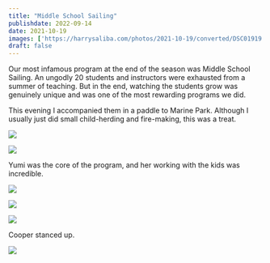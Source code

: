 ```yaml
---
title: "Middle School Sailing"
publishdate: 2022-09-14
date: 2021-10-19
images: ['https://harrysaliba.com/photos/2021-10-19/converted/DSC01919.jpg']
draft: false
---
```


Our most infamous program at the end of the season was Middle School Sailing.  An ungodly 20 students and instructors were exhausted from a summer of teaching.  But in the end, watching the students grow was genuinely unique and was one of the most rewarding programs we did.

This evening I accompanied them in a paddle to Marine Park.  Although I usually just did small child-herding and fire-making, this was a treat.

![](https://harrysaliba.com/photos/2021-10-19/converted/DSC01915.jpg)

![](https://harrysaliba.com/photos/2021-10-19/converted/DSC01919.jpg)

Yumi was the core of the program, and her working with the kids was incredible.

![](https://harrysaliba.com/photos/2021-10-19/converted/DSC01931.jpg)

![](https://harrysaliba.com/photos/2021-10-19/converted/DSC01940.jpg)

![](https://harrysaliba.com/photos/2021-10-19/converted/DSC01947.jpg)

Cooper stanced up.

![](https://harrysaliba.com/photos/2021-10-19/converted/DSC01957.jpg)
